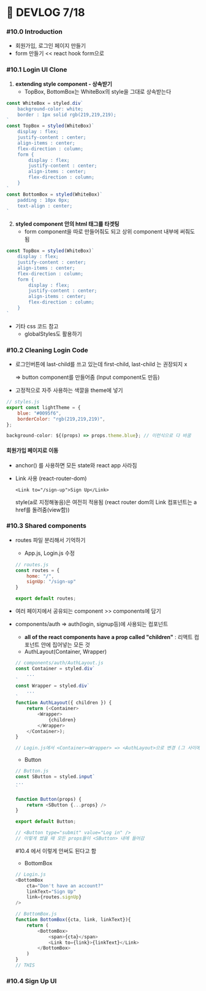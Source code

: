 # 🧀 DEVLOG 7/18



### #10.0 Introduction

- 회원가입, 로그인 페이지 만들기
- form 만들기 << react hook form으로



### #10.1 Login UI Clone

1. **extending style component - 상속받기**
   - TopBox, BottomBox는 WhiteBox의 style을 그대로 상속받는다

```js
const WhiteBox = styled.div`
    background-color: white;
    border : 1px solid rgb(219,219,219);
`
const TopBox = styled(WhiteBox)`
    display : flex;
    justify-content : center;
    align-items : center;
    flex-direction : column;
    form {
        display : flex;
        justify-content : center;
        align-items : center;
        flex-direction : column;
    }
`
const BottomBox = styled(WhiteBox)`
    padding : 10px 0px;
    text-align : center;
`
```

2. **styled component 안의 html 태그를 타겟팅**
   - form component을 따로 만들어줘도 되고 상위 component 내부에 써줘도 됨

```js
const TopBox = styled(WhiteBox)`
    display : flex;
    justify-content : center;
    align-items : center;
    flex-direction : column;
    form {
        display : flex;
        justify-content : center;
        align-items : center;
        flex-direction : column;
    }
`
```

- 기타 css 코드 참고 
  - globalStyles도 활용하기



### #10.2 Cleaning Login Code

- 로그인버튼에 last-child를 쓰고 있는데 first-child, last-child 는 권장되지 x   

  => button component를 만들어줌 (Input component도 만듬)

- 고정적으로 자주 사용하는 색깔을 theme에 넣기

```js
// styles.js
export const lightTheme = {
    blue: "#0095f6",
    borderColor: "rgb(219,219,219)",
};
```

```js
background-color: ${(props) => props.theme.blue}; // 이런식으로 다 바꿈
```



#### 회원가입 페이지로 이동

- anchor(<a>) 를 사용하면 모든 state와 react app 사라짐

- Link 사용 (react-router-dom)

  `<Link to="/sign-up">Sign Up</Link>`

  style(a로 지정해놓음)은 여전히 적용됨 (react router dom의 Link 컴포넌트는 a href를 돌려줌(view함))



### #10.3 Shared components

- routes 파일 분리해서 기억하기

  - App.js, Login.js 수정

  ```js
  // routes.js
  const routes = {
      home: "/",
      signUp: "/sign-up"
  }
  
  export default routes;
  ```

  

- 여러 페이지에서 공유되는 component >> components에 담기

- components/auth => auth(login, signup등)에 사용되는 컴포넌트

  - **all of the react components have a prop called "children"** : 리액트 컴포넌트 안에 집어넣는 모든 것
  - AuthLayout(Container, Wrapper)

  ```js
  // components/auth/AuthLayout.js
  const Container = styled.div`
      ...
  `
  const Wrapper = styled.div`
      ...
  `
  function AuthLayout({ children }) {
      return (<Container>
          <Wrapper>
              {children}
          </Wrapper>
      </Container>);
  }
  
  // Login.js에서 <Container><Wrapper> => <AuthLayout>으로 변경 (그 사이에 들어있는게 children)
  ```

  - Button

  ```js
  // Button.js
  const SButton = styled.input`
  ...
  `
  
  function Button(props) {
      return <SButton {...props} />
  }
  
  export default Button;
  
  // <Button type="submit" value="Log in" />
  // 이렇게 썼을 때 모든 props들이 <SButton> 내에 들어감
  
  ```

  #10.4 에서 이렇게 안써도 된다고 함

  

  - BottomBox

  ```js
  // Login.js
  <BottomBox
      cta="Don't have an account?"
      linkText="Sign Up"
      link={routes.signUp}
  />
  
  // BottomBox.js
  function BottomBox({cta, link, linkText}){
      return (
          <BottomBox>
              <span>{cta}</span>
              <Link to={link}>{linkText}</Link>
          </BottomBox>
      )
  }
  // THIS
  
  ```



### #10.4 Sign Up UI



